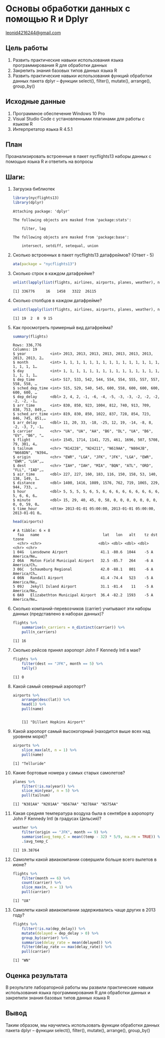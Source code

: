 # Основы обработки данных с помощью R и Dplyr
leonid4216244@gmail.com

## Цель работы

1.  Развить практические навыки использования языка программирования R
    для обработки данных
2.  Закрепить знания базовых типов данных языка R
3.  Развить практические навыки использования функций обработки данных
    пакета dplyr – функции select(), filter(), mutate(), arrange(),
    group_by()

## Исходные данные

1.  Программное обеспечение Windows 10 Pro
2.  Visual Studio Code с установленными плагинами для работы с языком R
3.  Интерпретатор языка R 4.5.1

## План

Проанализировать встроенные в пакет nycflights13 наборы данных с помощью
языка R и ответить на вопросы

## Шаги:

1.  Загрузка библиотек

    ``` r
    library(nycflights13)
    library(dplyr)
    ```


        Attaching package: 'dplyr'

        The following objects are masked from 'package:stats':

            filter, lag

        The following objects are masked from 'package:base':

            intersect, setdiff, setequal, union

2.  Сколько встроенных в пакет nycflights13 датафреймов? (Ответ - 5)

    ``` r
    ata(package = "nycflights13")
    ```

3.  Сколько строк в каждом датафрейме?

    ``` r
    unlist(lapply(list(flights, airlines, airports, planes, weather), nrow))
    ```

        [1] 336776     16   1458   3322  26115

4.  Сколько столбцов в каждом датафрейме?

    ``` r
    unlist(lapply(list(flights, airlines, airports, planes, weather), ncol))
    ```

        [1] 19  2  8  9 15

5.  Как просмотреть примерный вид датафрейма?

    ``` r
    summary(flights)
    ```

        Rows: 336,776
        Columns: 19
        $ year           <int> 2013, 2013, 2013, 2013, 2013, 2013, 2013, 2013, 2013, 2…
        $ month          <int> 1, 1, 1, 1, 1, 1, 1, 1, 1, 1, 1, 1, 1, 1, 1, 1, 1, 1, 1…
        $ day            <int> 1, 1, 1, 1, 1, 1, 1, 1, 1, 1, 1, 1, 1, 1, 1, 1, 1, 1, 1…
        $ dep_time       <int> 517, 533, 542, 544, 554, 554, 555, 557, 557, 558, 558, …
        $ sched_dep_time <int> 515, 529, 540, 545, 600, 558, 600, 600, 600, 600, 600, …
        $ dep_delay      <dbl> 2, 4, 2, -1, -6, -4, -5, -3, -3, -2, -2, -2, -2, -2, -1…
        $ arr_time       <int> 830, 850, 923, 1004, 812, 740, 913, 709, 838, 753, 849,…
        $ sched_arr_time <int> 819, 830, 850, 1022, 837, 728, 854, 723, 846, 745, 851,…
        $ arr_delay      <dbl> 11, 20, 33, -18, -25, 12, 19, -14, -8, 8, -2, -3, 7, -1…
        $ carrier        <chr> "UA", "UA", "AA", "B6", "DL", "UA", "B6", "EV", "B6", "…
        $ flight         <int> 1545, 1714, 1141, 725, 461, 1696, 507, 5708, 79, 301, 4…
        $ tailnum        <chr> "N14228", "N24211", "N619AA", "N804JB", "N668DN", "N394…
        $ origin         <chr> "EWR", "LGA", "JFK", "JFK", "LGA", "EWR", "EWR", "LGA",…
        $ dest           <chr> "IAH", "IAH", "MIA", "BQN", "ATL", "ORD", "FLL", "IAD",…
        $ air_time       <dbl> 227, 227, 160, 183, 116, 150, 158, 53, 140, 138, 149, 1…
        $ distance       <dbl> 1400, 1416, 1089, 1576, 762, 719, 1065, 229, 944, 733, …
        $ hour           <dbl> 5, 5, 5, 5, 6, 5, 6, 6, 6, 6, 6, 6, 6, 6, 6, 5, 6, 6, 6…
        $ minute         <dbl> 15, 29, 40, 45, 0, 58, 0, 0, 0, 0, 0, 0, 0, 0, 0, 59, 0…
        $ time_hour      <dttm> 2013-01-01 05:00:00, 2013-01-01 05:00:00, 2013-01-01 0…

    ``` r
    head(airports)
    ```

        # A tibble: 6 × 8
          faa   name                             lat   lon   alt    tz dst   tzone      
          <chr> <chr>                          <dbl> <dbl> <dbl> <dbl> <chr> <chr>      
        1 04G   Lansdowne Airport               41.1 -80.6  1044    -5 A     America/Ne…
        2 06A   Moton Field Municipal Airport   32.5 -85.7   264    -6 A     America/Ch…
        3 06C   Schaumburg Regional             42.0 -88.1   801    -6 A     America/Ch…
        4 06N   Randall Airport                 41.4 -74.4   523    -5 A     America/Ne…
        5 09J   Jekyll Island Airport           31.1 -81.4    11    -5 A     America/Ne…
        6 0A9   Elizabethton Municipal Airport  36.4 -82.2  1593    -5 A     America/Ne…

6.  Сколько компаний-перевозчиков (carrier) учитывают эти наборы данных
    (представлено в наборах данных)?

    ``` r
    flights %>%
        summarise(n_carriers = n_distinct(carrier)) %>%
        pull(n_carriers)
    ```

        [1] 16

7.  Сколько рейсов принял аэропорт John F Kennedy Intl в мае?

    ``` r
    flights %>%
        filter(dest == "JFK", month == 5) %>%
        tally()
    ```

        [1] 0

8.  Какой самый северный аэропорт?

    ``` r
    airports %>%
        arrange(desc(lat)) %>%
        head(1) %>%
        pull(name)
    ```
    ```

        [1] "Dillant Hopkins Airport"

9.  Какой аэропорт самый высокогорный (находится выше всех над уровнем
    моря)?

    ``` r
    airports %>%
        slice_max(alt, n = 1) %>%
        pull(name)
    ```

        [1] "Telluride"

10. Какие бортовые номера у самых старых самолетов?

    ``` r
    planes %>%
        filter(!is.na(year)) %>%
        slice_min(year, n = 5) %>%
        pull(tailnum)
    ```

        [1] "N381AA" "N201AA" "N567AA" "N378AA" "N575AA"

11. Какая средняя температура воздуха была в сентябре в аэропорту John F
    Kennedy Intl (в градусах Цельсия)?

    ``` r
    weather %>%
        filter(origin == "JFK", month == 9) %>%
        summarise(avg_temp_C = mean((temp - 32) * 5/9, na.rm = TRUE)) %>%
        .$avg_temp_C
    ```

        [1] 19.38764

12. Самолеты какой авиакомпании совершили больше всего вылетов в июне?

    ``` r
    flights %>%
        filter(month == 6) %>%
        count(carrier) %>%
        slice_max(n, n = 1) %>%
        pull(carrier)
    ```

        [1] "UA"

13. Самолеты какой авиакомпании задерживались чаще других в 2013 году?

    ``` r
    flights %>%
        filter(!is.na(dep_delay)) %>%
        mutate(delayed = dep_delay > 0) %>%
        group_by(carrier) %>%
        summarise(delay_rate = mean(delayed)) %>%
        filter(delay_rate == max(delay_rate)) %>%
        pull(carrier)
    ```

        [1] "WN"

## Оценка результата

В результате лабораторной работы мы развили практические навыки
использования языка программирования R для обработки данных и закрепили
знания базовых типов данных языка R

## Вывод

Таким образом, мы научились использовать функции обработки данных пакета
dplyr – функции select(), filter(), mutate(), arrange(), group_by()